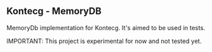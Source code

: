 ﻿Kontecg - MemoryDB
------------------------------

MemoryDb implementation for Kontecg. It's aimed to be used in tests.

IMPORTANT: This project is experimental for now and not tested yet.